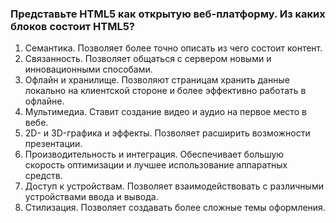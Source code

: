### Представьте HTML5 как открытую веб-платформу. Из каких блоков состоит HTML5?

1. Семантика. Позволяет более точно описать из чего состоит контент.
2. Связанность. Позволяет общаться с сервером новыми и инновационными способами.
3. Офлайн и хранилище. Позволяют страницам хранить данные локально на клиентской стороне и более эффективно работать в офлайне.
4. Мультимедиа. Ставит создание видео и аудио на первое место в вебе.
5. 2D- и 3D-графика и эффекты. Позволяет расширить возможности презентации.
6. Производительность и интеграция. Обеспечивает большую скорость оптимизации и лучшее использование аппаратных средств.
7. Доступ к устройствам. Позволяет взаимодействовать с различными устройствами ввода и вывода.
8. Стилизация. Позволяет создавать более сложные темы оформления.